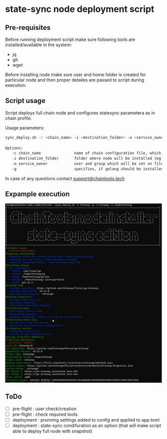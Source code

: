 # state-sync node deployment script


## Pre-requisites
Before running deployment script make sure following tools are installed/available in the system:
 - jq
 - git
 - wget

Before installing node make sure user and home folder is created for particular node and then proper detailes are passed to script during execution.


## Script usage

Script deploys full chain node and configures statesync parametera as in chain profile.

Usage parameters: 
```bash
sync_deploy.sh -c <chain_name> -i <destination_folder> -o <service_owner> [-g]

Options:
   -c chain_name               name of chain configuration file, which will be used for deployment;
   -i destination_folder       folder where node will be installed (eg. /home/juno);
   -o service_owner            user and group which will be set on files and folders in destination;
   -g                          specifies, if golang should be installed;
```
In case of any questions contact support@chaintools.tech


## Expample execution
![Alt text](sync_deploy.png "sync_deploy screenshot")


## ToDo
- [ ] pre-flight : user check/creation
- [ ] pre-flight : check required tools
- [ ] deployment : prunning settings added to config and applied to app.toml
- [ ] deployment : state-sync condifuration as an option (that will make script able to deploy full node with snapshot)

